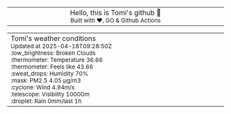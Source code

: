 
<div align="center">
<table>
<tbody>
<td align="center">
<img width="2000" height="0"><br>
Hello, this is Tomi's github 👋<br>
<sup>Built with ❤️, GO & Github Actions</sup><br>
<img width="2000" height="0">
</td>
</tbody>
</table>
</div>
<table>
<tbody>
<td align="left">
<img width="2000" height="0"><br>
Tomi's weather conditions<br>
<sup>Updated at 2025-04-18T09:28:50Z</sup><br>
<sup>:low_brightness: Broken Clouds</sup><br>
<sup>:thermometer: Temperature 36.66 </sup><br>
<sup>:thermometer: Feels like 43.66</sup><br>
<sup>:sweat_drops: Humidity 70%</sup><br>
<sup>:mask: PM2.5 4.05 μg/m3</sup><br>
<sup>:cyclone: Wind 4.94m/s </sup><br>
<sup>:telescope: Visibility 10000m </sup><br>
<sup>:droplet: Rain 0mm/last 1h </sup><br>
<img width="2000" height="0">
</td>
<td align="left">
<img width="2000" height="0"><br>
<br>
<img width="2000" height="0">
</td>
</tbody>
</table>
</div>
    